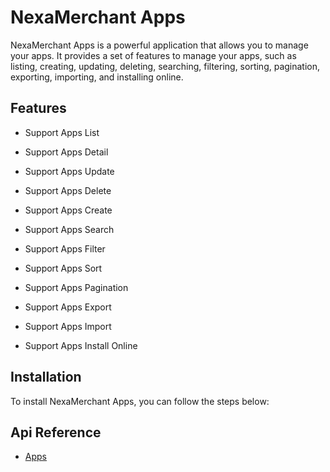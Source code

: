 # NexaMerchant Apps

NexaMerchant Apps is a powerful application that allows you to manage your apps. It provides a set of features to manage your apps, such as listing, creating, updating, deleting, searching, filtering, sorting, pagination, exporting, importing, and installing online.

## Features

- Support Apps List

- Support Apps Detail

- Support Apps Update

- Support Apps Delete

- Support Apps Create

- Support Apps Search

- Support Apps Filter

- Support Apps Sort

- Support Apps Pagination

- Support Apps Export

- Support Apps Import

- Support Apps Install Online

## Installation

To install NexaMerchant Apps, you can follow the steps below:

## Api Reference

- [Apps](api.md)

